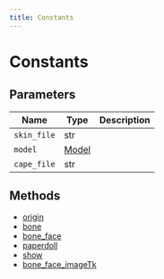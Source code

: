 ```yaml
---
title: Constants
---
```


# Constants

## Parameters

| Name      | Type   | Description |
| --------- | ------ | ----------- |
| `skin_file` | str |             |
| `model`     | [Model](/mojangskin/constants#model)  |             |
| `cape_file` | str |             |

## Methods

- [origin](#origin)
- [bone](#bone)
- [bone_face](#bone_face)
- [paperdoll](#paperdoll)
- [show](#show)
- [bone_face_imageTk](#bone_face_imageTk)
